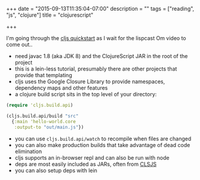 +++
date = "2015-09-13T11:35:04-07:00"
description = ""
tags = ["reading", "js", "clojure"]
title = "clojurescript"

+++

I'm going through the [cljs quickstart](https://github.com/clojure/clojurescript/wiki/Quick-Start)
as I wait for the lispcast Om video to come out..

* need javac 1.8 (aka JDK 8) and the ClojureScript JAR in the root of the project
* this is a lein-less tutorial, presumably there are other projects that provide that templating
* cljs uses the Google Closure Library to provide namespaces, dependency maps and other features
* a clojure build script sits in the top level of your directory:

```clojure
(require 'cljs.build.api)

(cljs.build.api/build "src"
  {:main 'hello-world.core
   :output-to "out/main.js"})
```

* you can use `cljs.build.api/watch` to recompile when files are changed
* you can also make production builds that take advantage of dead code elimination
* cljs supports an in-browser repl and can also be run with node
* deps are most easily included as JARs, often from [CLSJS](http://cljsjs.github.io/)
* you can also setup deps with lein
